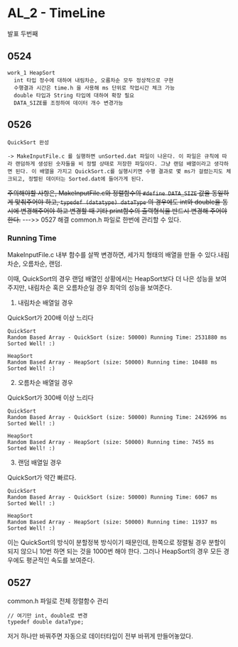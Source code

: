 # AL_2 - TimeLine

발표 두번째

## 0524

```
work_1 HeapSort
  int 타입 정수에 대하여 내림차순, 오름차순 모두 정상적으로 구현
  수행결과 시간은 time.h 을 사용해 ms 단위로 작업시간 체크 가능
  double 타입과 String 타입에 대하여 확장 필요
  DATA_SIZE를 조정하여 데이터 개수 변경가능
```

## 0526

```
QuickSort 완성

-> MakeInputFile.c 를 실행하면 unSorted.dat 파일이 나온다. 이 파일은 규칙에 따라 랜덤하게 생성된 숫자들을 비 정렬 상태로 저장한 파일이다. 그냥 랜덤 배열이라고 생각하면 된다. 이 배열을 가지고 QuickSort.c를 실행시키면 수행 결과로 몇 ms가 걸렸는지도 체크되고, 정렬된 데이터는 Sorted.dat에 들어가게 된다.
```

~~주의해야할 사항은, MakeInputFile.c와 정렬함수의 `#define DATA_SIZE` 값을 동일하게 맞춰주어야 하고, `typedef (datatype) dataType` 의 경우에도 int와 double을 동시에 변경해주어야 하고 변경할 때 기타 print함수의 출력형식을 반드시 변경해 주어야 한다.~~
--->> 0527 해결
common.h 파일로 한번에 관리할 수 있다.

### Running Time

MakeInputFile.c 내부 함수를 살짝 변경하면, 세가지 형태의 배열을 만들 수 있다.내림차순, 오름차순, 랜덤.

이때, QuickSort의 경우 랜덤 배열인 상황에서는 HeapSort보다 더 나은 성능을 보여주지만, 내림차순 혹은 오름차순일 경우 최악의 성능을 보여준다.

1. 내림차순 배열일 경우

QuickSort가 200배 이상 느리다

```
QuickSort
Random Based Array - QuickSort (size: 50000) Running Time: 2531880 ms
Sorted Well! :)

HeapSort
Random Based Array - HeapSort (size: 50000) Running time: 10488 ms
Sorted Well! :)
```

2. 오름차순 배열일 경우

QuickSort가 300배 이상 느리다

```
QuickSort
Random Based Array - QuickSort (size: 50000) Running Time: 2426996 ms
Sorted Well! :)

HeapSort
Random Based Array - HeapSort (size: 50000) Running time: 7455 ms
Sorted Well! :)
```

3. 랜덤 배열일 경우

QuickSort가 약간 빠르다.

```
QuickSort
Random Based Array - QuickSort (size: 50000) Running Time: 6067 ms
Sorted Well! :)

HeapSort
Random Based Array - HeapSort (size: 50000) Running time: 11937 ms
Sorted Well! :)
```

이는 QuickSort의 방식이 분할정복 방식이기 때문인데, 한쪽으로 정렬될 경우 분할이 되지 않으니 10번 하면 되는 것을 1000번 해야 한다. 그러나 HeapSort의 경우 모든 경우에도 평균적인 속도를 보여준다.

## 0527

common.h 파일로 전체 정렬함수 관리

```
// 여기만 int, double로 변경
typedef double dataType;
```

저거 하나만 바꿔주면 자동으로 데이터타입이 전부 바뀌게 만들어놓았다.
